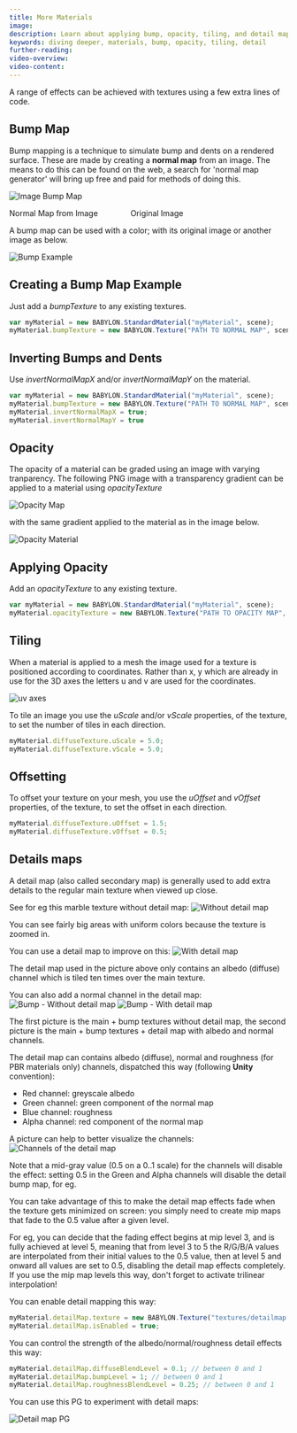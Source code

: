 ```yaml
---
title: More Materials
image: 
description: Learn about applying bump, opacity, tiling, and detail maps in Babylon.js.
keywords: diving deeper, materials, bump, opacity, tiling, detail
further-reading:
video-overview:
video-content:
---
```



A range of effects can be achieved with textures using a few extra lines of code.

## Bump Map
Bump mapping is a technique to simulate bump and dents on a rendered surface. These are made by creating a **normal map** from an image. 
The means to do this can be found on the web, a search for 'normal map generator' will bring up free and paid for methods of doing this. 


![Image Bump Map](/img/how_to/Materials/bump.png)

Normal Map from Image &nbsp;&nbsp;&nbsp;&nbsp;&nbsp;&nbsp;&nbsp;&nbsp;&nbsp;&nbsp;&nbsp;&nbsp;&nbsp;&nbsp;Original Image

A bump map can be used with a color; with its original image or another image as below.

![Bump Example](/img/how_to/Materials/bump_spheres.png)

## Creating a Bump Map Example
Just add a _bumpTexture_ to any existing textures.

```javascript
var myMaterial = new BABYLON.StandardMaterial("myMaterial", scene);
myMaterial.bumpTexture = new BABYLON.Texture("PATH TO NORMAL MAP", scene);
```

<Playground id="#20OAV9#8621" title="Using Bump Maps" description="Simple example of applying bump maps." image="/img/playgroundsAndNMEs/divingDeeperMoreMaterials1.jpg" isMain={true} category="Materials"/>

## Inverting Bumps and Dents
Use _invertNormalMapX_ and/or _invertNormalMapY_ on the material.

```javascript
var myMaterial = new BABYLON.StandardMaterial("myMaterial", scene);
myMaterial.bumpTexture = new BABYLON.Texture("PATH TO NORMAL MAP", scene);
myMaterial.invertNormalMapX = true;
myMaterial.invertNormalMapY = true
```

## Opacity
The opacity of a material can be graded using an image with varying tranparency. The following PNG image with 
a transparency gradient can be applied to a material using _opacityTexture_

![Opacity Map](/img/how_to/Materials/degrade_map.png)

with the same gradient applied to the material as in the image below.

![Opacity Material](/img/how_to/Materials/degraded_plane.png)

<Playground id="#20OAV9#8622" title="Using Opacity Maps" description="Simple example of applying opacity maps." image="/img/playgroundsAndNMEs/divingDeeperMoreMaterials2.jpg"/>

## Applying Opacity
Add an _opacityTexture_ to any existing texture.
```javascript
var myMaterial = new BABYLON.StandardMaterial("myMaterial", scene);
myMaterial.opacityTexture = new BABYLON.Texture("PATH TO OPACITY MAP", scene);
```

## Tiling
When a material is applied to a mesh the image used for a texture is positioned according to coordinates. 
Rather than x, y which are already in use for the 3D axes the letters u and v are used for the coordinates.

![uv axes](/img/how_to/Materials/crate.png)

To tile an image you use the _uScale_ and/or _vScale_ properties, of the texture, to set the number of tiles in each direction.

```javascript
myMaterial.diffuseTexture.uScale = 5.0;
myMaterial.diffuseTexture.vScale = 5.0;
```
## Offsetting
To offset your texture on your mesh, you  use the _uOffset_ and _vOffset_ properties, of the texture, to set the offset in each direction.

```javascript
myMaterial.diffuseTexture.uOffset = 1.5;
myMaterial.diffuseTexture.vOffset = 0.5;
```
<Playground id="#20OAV9#8623" title="UV Tiling and Offset" description="Simple example of UV tiling and offset." image="/img/playgroundsAndNMEs/divingDeeperMoreMaterials3.jpg"/>

## Details maps

A detail map (also called secondary map) is generally used to add extra details to the regular main texture when viewed up close.

See for eg this marble texture without detail map:
![Without detail map](/img/how_to/Materials/detailmap_without.jpg)

You can see fairly big areas with uniform colors because the texture is zoomed in.

You can use a detail map to improve on this:
![With detail map](/img/how_to/Materials/detailmap_with.jpg)

The detail map used in the picture above only contains an albedo (diffuse) channel which is tiled ten times over the main texture.

You can also add a normal channel in the detail map:
![Bump - Without detail map](/img/how_to/Materials/detailmap_bump_without.jpg)
![Bump - With detail map](/img/how_to/Materials/detailmap_bump_with.jpg)

The first picture is the main + bump textures without detail map, the second picture is the main + bump textures + detail map with albedo and normal channels.

The detail map can contains albedo (diffuse), normal and roughness (for PBR materials only) channels, dispatched this way (following **Unity** convention):
* Red channel: greyscale albedo
* Green channel: green component of the normal map
* Blue channel: roughness
* Alpha channel: red component of the normal map

A picture can help to better visualize the channels:
![Channels of the detail map](/img/how_to/Materials/detailmap_channels.jpg)

Note that a mid-gray value (0.5 on a 0..1 scale) for the channels will disable the effect: setting 0.5 in the Green and Alpha channels will disable the detail bump map, for eg.

You can take advantage of this to make the detail map effects fade when the texture gets minimized on screen: you simply need to create mip maps that fade to the 0.5 value after a given level.

For eg, you can decide that the fading effect begins at mip level 3, and is fully achieved at level 5, meaning that from level 3 to 5 the R/G/B/A values are interpolated from their initial values to the 0.5 value, then at level 5 and onward all values are set to 0.5, disabling the detail map effects completely. If you use the mip map levels this way, don't forget to activate trilinear interpolation!

You can enable detail mapping this way:
```javascript
myMaterial.detailMap.texture = new BABYLON.Texture("textures/detailmap.png", scene);
myMaterial.detailMap.isEnabled = true;
```

You can control the strength of the albedo/normal/roughness detail effects this way:
```javascript
myMaterial.detailMap.diffuseBlendLevel = 0.1; // between 0 and 1
myMaterial.detailMap.bumpLevel = 1; // between 0 and 1
myMaterial.detailMap.roughnessBlendLevel = 0.25; // between 0 and 1
```

You can use this PG to experiment with detail maps: 
<Playground id="#5NS7A2#4" title="Using Detail Maps" description="Simple example of applying detail maps." image="/img/playgroundsAndNMEs/divingDeeperMoreMaterials4.jpg"/>

![Detail map PG](/img/how_to/Materials/detailmap_pg.jpg)

